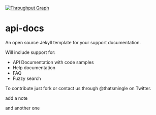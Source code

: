 
[![Throughput Graph](https://graphs.waffle.io/sbarnekow/api-docs/throughput.svg)](https://waffle.io/sbarnekow/api-docs/metrics/throughput)

api-docs
========

An open source Jekyll template for your support documentation. 

Will include support for:
- API Documentation with code samples
- Help documentation
- FAQ
- Fuzzy search

To contribute just fork or contact us through @thatsmingle on Twitter.

add a note

and another one
